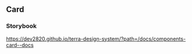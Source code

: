 ## Card

### Storybook

https://dev2820.github.io/terra-design-system/?path=/docs/components-card--docs

